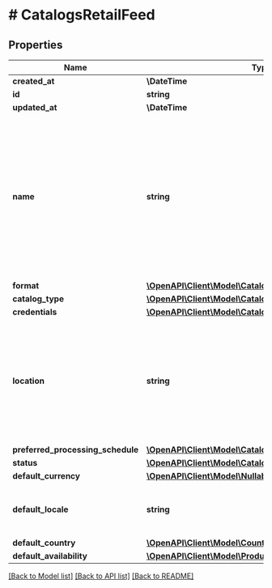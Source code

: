 # # CatalogsRetailFeed

## Properties

Name | Type | Description | Notes
------------ | ------------- | ------------- | -------------
**created_at** | **\DateTime** |  |
**id** | **string** |  |
**updated_at** | **\DateTime** |  |
**name** | **string** | A human-friendly name associated to a given feed. This value is currently nullable due to historical reasons. It is expected to become non-nullable in the future. |
**format** | [**\OpenAPI\Client\Model\CatalogsFormat**](CatalogsFormat.md) |  |
**catalog_type** | [**\OpenAPI\Client\Model\CatalogsType**](CatalogsType.md) |  |
**credentials** | [**\OpenAPI\Client\Model\CatalogsFeedCredentials**](CatalogsFeedCredentials.md) |  |
**location** | **string** | The URL where a feed is available for download. This URL is what Pinterest will use to download a feed for processing. |
**preferred_processing_schedule** | [**\OpenAPI\Client\Model\CatalogsFeedProcessingSchedule**](CatalogsFeedProcessingSchedule.md) |  |
**status** | [**\OpenAPI\Client\Model\CatalogsStatus**](CatalogsStatus.md) |  |
**default_currency** | [**\OpenAPI\Client\Model\NullableCurrency**](NullableCurrency.md) |  |
**default_locale** | **string** | The locale used within a feed for product descriptions. |
**default_country** | [**\OpenAPI\Client\Model\Country**](Country.md) |  |
**default_availability** | [**\OpenAPI\Client\Model\ProductAvailabilityType**](ProductAvailabilityType.md) |  |

[[Back to Model list]](../../README.md#models) [[Back to API list]](../../README.md#endpoints) [[Back to README]](../../README.md)
